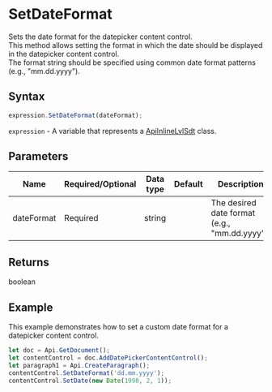 # SetDateFormat

Sets the date format for the datepicker content control.\
This method allows setting the format in which the date should be displayed in the datepicker content control.\
The format string should be specified using common date format patterns (e.g., "mm.dd.yyyy").

## Syntax

```javascript
expression.SetDateFormat(dateFormat);
```

`expression` - A variable that represents a [ApiInlineLvlSdt](../ApiInlineLvlSdt.md) class.

## Parameters

| **Name** | **Required/Optional** | **Data type** | **Default** | **Description** |
| ------------- | ------------- | ------------- | ------------- | ------------- |
| dateFormat | Required | string |  | The desired date format (e.g., "mm.dd.yyyy"). |

## Returns

boolean

## Example

This example demonstrates how to set a custom date format for a datepicker content control.

```javascript editor-docx
let doc = Api.GetDocument();
let contentControl = doc.AddDatePickerContentControl();
let paragraph1 = Api.CreateParagraph();
contentControl.SetDateFormat('dd.mm.yyyy');
contentControl.SetDate(new Date(1998, 2, 1));
```
